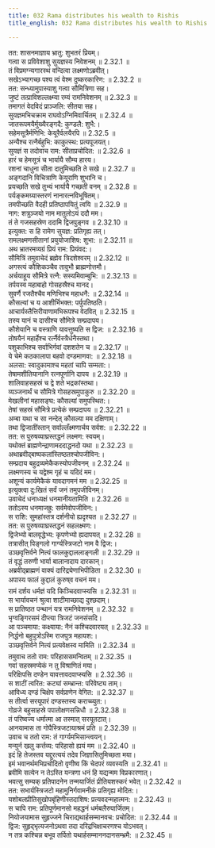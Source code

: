 ```yaml
---
title: 032 Rama distributes his wealth to Rishis
title_english: 032 Rama distributes his wealth to Rishis

---
```

<div class="audioEmbed"  caption="श्रीराम-हरिसीताराममूर्ति-घनपाठिभ्यां वचनम्" src="https://archive.org/download/Ramayana-recitation-Sriram-harisItArAmamUrti-Ghanapaati-v2/Kanda_2/Kanda_2_AYK-032-Lakshmanaaya_Mamathihi.mp3"></div>

  
तत: शासनमाज्ञाय भ्रातु: शुभतरं प्रियम्।  
गत्वा स प्रविवेशाशु सुयज्ञस्य निवेशनम् ॥ 2.32.1 ॥   
तं विप्रमग्न्यगारस्थं वन्दित्वा लक्ष्मणोऽब्रवीत्।  
सखेऽभ्यागच्छ पश्य त्वं वेश्म दुष्करकारिण: ॥ 2.32.2 ॥   
तत: सन्ध्यामुपास्याशु गत्वा सौमित्रिणा सह।  
जुष्टं तत्प्राविशल्लक्ष्म्या रम्यं रामनिवेशनम् ॥ 2.32.3 ॥   
तमागतं वेदविदं प्राञ्जलि: सीतया सह।  
सुयज्ञमभिचक्राम राघवोऽग्निमिवार्चितम् ॥ 2.32.4 ॥   
जातरूपमयैर्मुख्यैरङ्गदै: कुण्डलै: शुभै:।  
सहेमसूत्रैर्मणिभि: केयूरैर्वलयैरपि ॥ 2.32.5 ॥   
अन्यैश्च रत्नैर्बहुभि: काकुत्स्थ: प्रत्यपूजयत्।  
सुयज्ञं स तदोवाच राम: सीताप्रचोदित: ॥ 2.32.6 ॥   
हारं च हेमसूत्रं च भार्यायै सौम्य हारय।  
रशनां चाधुना सीता दातुमिच्छति ते सखे ॥ 2.32.7 ॥   
अङ्गदानि विचित्राणि केयूराणि शुभानि च।  
प्रयच्छति सखे तुभ्यं भार्यायै गच्छती वनम् ॥ 2.32.8 ॥   
पर्यङ्कमग्र्यास्तरणं नानारत्नविभूषितम्।  
तमपीच्छति वैदही प्रतिष्ठापयितुं त्वयि ॥ 2.32.9 ॥   
नाग: शत्रुञ्जयो नाम मातुलोऽयं ददौ मम।  
तं ते गजसहस्रेण ददामि द्विजपुङ्गव ॥ 2.32.10 ॥   
इत्युक्त: स हि रामेण सुयज्ञ: प्रतिगृह्य तत्।  
रामलक्ष्मणसीतानां प्रयुयोजाशिष: शुभा: ॥ 2.32.11 ॥   
अथ भ्रातरमव्यग्रं प्रियं राम: प्रियंवद:।  
सौमित्रिं तमुवाचेदं ब्रह्मेव त्रिदशेश्वरम् ॥ 2.32.12 ॥   
अगस्त्यं कौशिकञ्चैव तावुभौ ब्राह्मणोत्तमौ।  
अर्चयाहूय सौमित्रे रत्नै: सस्यमिवाम्बुभि: ॥ 2.32.13 ॥   
तर्पयस्व महाबाहो गोसहस्रैश्च मानद।  
सुवर्णै रजतैश्चैव मणिभिश्च महाधनै: ॥ 2.32.14 ॥   
कौसल्यां च य आशीर्भिभक्त: पर्युपतिष्ठति।  
आचार्यस्तैत्तिरीयाणामभिरूपश्च वेदवित् ॥ 2.32.15 ॥   
तस्य यानं च दासीश्च सौमित्रे सम्प्रदापय।  
कौशेयानि च वस्त्राणि यावत्तुष्यति स द्विज: ॥ 2.32.16 ॥   
तोषयैनं महार्हेश्च रर्त्नैर्वस्त्रैर्धनैस्तथा।  
पशुकाभिश्च सर्वाभिर्गवां दशशतेन च ॥ 2.32.17 ॥   
ये चेमे कठकालापा बहवो दण्डमाणवा: ॥ 2.32.18 ॥   
अलसा: स्वादुकामाश्च महतां चापि सम्मता:।  
तेषामशीतियानानि रत्नपूर्णानि दापय ॥ 2.32.19 ॥   
शालिवाहसहस्रं च द्वे शते भद्रकांस्तथा।  
व्यञ्जनार्थं च सौमित्रे गोसहस्रमुपाकुरु ॥ 2.32.20 ॥   
मेखलीनां महासङ्घ: कौसल्यां समुपस्थित:।  
तेषां सहस्रं सौमित्रे प्रत्येकं सम्प्रदापय ॥ 2.32.21 ॥   
अम्बा यथा च सा नन्देत् कौसल्या मम दक्षिणाम्।  
तथा द्विजातींस्तान् सर्वाल्लँक्ष्मणार्चय सर्वश: ॥ 2.32.22 ॥   
तत: स पुरुषव्याघ्रस्तद्धनं लक्ष्मण: स्वयम्।  
यथोक्तं ब्राह्मणेन्द्राणामददाद्धनदो यथा ॥ 2.32.23 ॥   
अथाब्रवीद्बाष्पकलांस्तिष्ठतश्चोपजीविन:।  
सम्प्रदाय बहुद्रव्यमेकैकस्योपजीवनम् ॥ 2.32.24 ॥   
लक्ष्मणस्य च यद्वेश्म गृहं च यदिदं मम।  
अशून्यं कार्यमेकैकं यावदागमनं मम ॥ 2.32.25 ॥   
इत्युक्त्वा दु:खितं सर्वं जनं तमुपजीविनम्।  
उवाचेदं धनाध्यक्षं धनमानीयतामिति ॥ 2.32.26 ॥   
ततोऽस्य धनमाजह्रु: सर्वमेवोपजीविन:।  
स राशि: सुमहांस्तत्र दर्शनीयो ह्यदृश्यत ॥ 2.32.27 ॥   
तत: स पुरुषव्याघ्रस्तद्धनं सहलक्ष्मण:।  
द्विजेभ्यो बालवृद्धेभ्य: कृपणेभ्यो ह्यदापयत् ॥ 2.32.28 ॥   
तत्रासीत् पिङ्गलो गार्ग्यस्त्रिजटो नाम वै द्विज:।  
उञ्छवृत्तिर्वने नित्यं फालकुद्दाललाङ्गली ॥ 2.32.29 ॥   
तं वृद्धं तरुणी भार्या बालानादाय दारकान्।  
अब्रवीद्ब्राह्मणं वाक्यं दारिद्र्येणाभिपीडिता ॥ 2.32.30 ॥   
अपास्य फालं कुद्दालं कुरुष्व वचनं मम।  
रामं दर्शय धर्मज्ञं यदि किञ्चिदवाप्स्यसि ॥ 2.32.31 ॥   
स भार्यावचनं श्रुत्वा शाटीमाच्छाद्य दुश्छदाम्।  
स प्रातिष्ठत पन्थानं यत्र रामनिवेशनम् ॥ 2.32.32 ॥   
भृग्वङ्गिरसमं दीप्त्या त्रिजटं जनसंसदि।  
आ पञ्चमाया: कक्ष्याया: नैनं कश्चिदवारयत् ॥ 2.32.33 ॥   
निर्द्धनो बहुपुत्रोऽस्मि राजपुत्र महायश:।  
उञ्छवृत्तिर्वने नित्यं प्रत्यवेक्षस्व मामिति ॥ 2.32.34 ॥   
तमुवाच ततो राम: परिहाससमन्वितम् ॥ 2.32.35 ॥   
गवां सहस्रमप्येकं न तु विश्राणितं मया।  
परिक्षिपसि दण्डेन यावत्तावदवाप्स्यसि ॥ 2.32.36 ॥   
स शाटीं त्वरित: कट्यां सम्भ्रान्त: परिवेष्ट्य ताम्।  
आविध्य दण्डं चिक्षेप सर्वप्राणेन वेगित: ॥ 2.32.37 ॥   
स तीर्त्वा सरयूपारं दण्डस्तस्य कराच्च्युत:।  
गोव्रजे बहुसाहस्रे पपातोक्षणसन्निधौ ॥ 2.32.38 ॥   
तं परिष्वज्य धर्मात्मा आ तस्मात् सरयूतटात्।  
आनयामास ता गोपैस्त्रिजटायाश्रमं प्रति ॥ 2.32.39 ॥   
उवाच च ततो राम: तं गार्ग्यमभिसान्त्वयन्।  
मन्युर्न खलु कर्त्तव्य: परिहासो ह्ययं मम ॥ 2.32.40 ॥   
इदं हि तेजस्तव यद्दुरत्ययं तदेव जिज्ञासितुमिच्छता मया।  
इमं भवानर्थमभिप्रचोदितो वृणीष्व किं चेदपरं व्यवस्यति ॥ 2.32.41 ॥   
ब्रवीमि सत्येन न तेऽस्ति यन्त्रणा धनं हि यद्यन्मम विप्रकारणात्।  
भवत्सु सम्यक् प्रतिपादनेन तन्मयार्जितं प्रीतियशस्करं भवेत् ॥ 2.32.42 ॥   
तत: सभार्यस्त्रिजटो महामुनिर्गवामनीकं प्रतिगृह्य मोदित:।  
यशोबलप्रीतिसुखोपबृंहिणीस्तदाशिष: प्रत्यवदन्महात्मन: ॥ 2.32.43 ॥   
स चापि राम: प्रतिपूर्णमानसो महद्धनं धर्मबलैरुपार्जितम्।  
नियोजयामास सुहृज्जने चिराद्यथार्हसम्मानवच: प्रचोदित: ॥ 2.32.44 ॥   
द्विज: सुहृद्भृत्यजनोऽथवा तदा दरिद्रभिक्षाचरणश्च योऽभवत्।  
न तत्र कश्चिन्न बभूव तर्पितो यथार्हसम्माननदानसम्भ्रमै: ॥ 2.32.45 ॥   